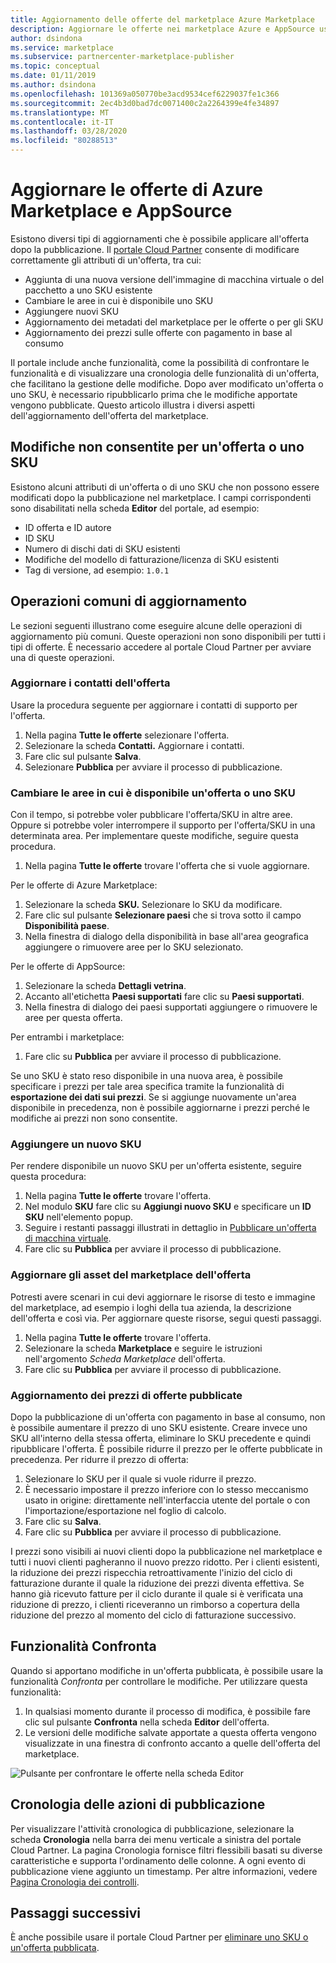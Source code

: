```yaml
---
title: Aggiornamento delle offerte del marketplace Azure Marketplace
description: Aggiornare le offerte nei marketplace Azure e AppSource usando il portale Cloud Partner
author: dsindona
ms.service: marketplace
ms.subservice: partnercenter-marketplace-publisher
ms.topic: conceptual
ms.date: 01/11/2019
ms.author: dsindona
ms.openlocfilehash: 101369a050770be3acd9534cef6229037fe1c366
ms.sourcegitcommit: 2ec4b3d0bad7dc0071400c2a2264399e4fe34897
ms.translationtype: MT
ms.contentlocale: it-IT
ms.lasthandoff: 03/28/2020
ms.locfileid: "80288513"
---
```

# <a name="update-azure-marketplace-and-appsource-offers"></a>Aggiornare le offerte di Azure Marketplace e AppSource

Esistono diversi tipi di aggiornamenti che è possibile applicare all'offerta dopo la pubblicazione.  Il [portale Cloud Partner](https://cloudpartner.azure.com/) consente di modificare correttamente gli attributi di un'offerta, tra cui:

-  Aggiunta di una nuova versione dell'immagine di macchina virtuale o del pacchetto a uno SKU esistente
-  Cambiare le aree in cui è disponibile uno SKU
-  Aggiungere nuovi SKU
-  Aggiornamento dei metadati del marketplace per le offerte o per gli SKU 
-  Aggiornamento dei prezzi sulle offerte con pagamento in base al consumo

Il portale include anche funzionalità, come la possibilità di confrontare le funzionalità e di visualizzare una cronologia delle funzionalità di un'offerta, che facilitano la gestione delle modifiche.  Dopo aver modificato un'offerta o uno SKU, è necessario ripubblicarlo prima che le modifiche apportate vengono pubblicate.  Questo articolo illustra i diversi aspetti dell'aggiornamento dell'offerta del marketplace.

## <a name="unpermitted-changes-to-an-offersku"></a>Modifiche non consentite per un'offerta o uno SKU

Esistono alcuni attributi di un'offerta o di uno SKU che non possono essere modificati dopo la pubblicazione nel marketplace.  I campi corrispondenti sono disabilitati nella scheda **Editor** del portale, ad esempio:  

- ID offerta e ID autore
- ID SKU 
- Numero di dischi dati di SKU esistenti
- Modifiche del modello di fatturazione/licenza di SKU esistenti
- Tag di versione, ad esempio: `1.0.1`


## <a name="common-update-operations"></a>Operazioni comuni di aggiornamento

Le sezioni seguenti illustrano come eseguire alcune delle operazioni di aggiornamento più comuni.  Queste operazioni non sono disponibili per tutti i tipi di offerte.  È necessario accedere al portale Cloud Partner per avviare una di queste operazioni.


### <a name="update-offer-contacts"></a>Aggiornare i contatti dell'offerta

Usare la procedura seguente per aggiornare i contatti di supporto per l'offerta.
1. Nella pagina **Tutte le offerte** selezionare l'offerta.
2. Selezionare la scheda **Contatti.** Aggiornare i contatti.
3. Fare clic sul pulsante **Salva**.
4. Selezionare **Pubblica** per avviare il processo di pubblicazione.


### <a name="change-regions-an-offer-or-sku-is-available-in"></a>Cambiare le aree in cui è disponibile un'offerta o uno SKU

Con il tempo, si potrebbe voler pubblicare l'offerta/SKU in altre aree.
Oppure si potrebbe voler interrompere il supporto per l'offerta/SKU in una determinata area.
Per implementare queste modifiche, seguire questa procedura.

1. Nella pagina **Tutte le offerte** trovare l'offerta che si vuole aggiornare.

Per le offerte di Azure Marketplace:

1. Selezionare la scheda **SKU.**  Selezionare lo SKU da modificare.
1. Fare clic sul pulsante **Selezionare paesi** che si trova sotto il campo **Disponibilità paese**.
1. Nella finestra di dialogo della disponibilità in base all'area geografica aggiungere o rimuovere aree per lo SKU selezionato.

Per le offerte di AppSource:

1. Selezionare la scheda **Dettagli vetrina**.
1. Accanto all'etichetta **Paesi supportati** fare clic su **Paesi supportati**. 
1. Nella finestra di dialogo dei paesi supportati aggiungere o rimuovere le aree per questa offerta.

Per entrambi i marketplace:

1. Fare clic su **Pubblica** per avviare il processo di pubblicazione. 

Se uno SKU è stato reso disponibile in una nuova area, è possibile specificare i prezzi per tale area specifica tramite la funzionalità di **esportazione dei dati sui prezzi**. Se si aggiunge nuovamente un'area disponibile in precedenza, non è possibile aggiornarne i prezzi perché le modifiche ai prezzi non sono consentite.


### <a name="add-a-new-sku"></a>Aggiungere un nuovo SKU 

Per rendere disponibile un nuovo SKU per un'offerta esistente, seguire questa procedura:

1. Nella pagina **Tutte le offerte** trovare l'offerta.
3. Nel modulo **SKU** fare clic su **Aggiungi nuovo SKU** e specificare un **ID SKU** nell'elemento popup.
4. Seguire i restanti passaggi illustrati in dettaglio in [Pubblicare un'offerta di macchina virtuale](../virtual-machine/cpp-publish-offer.md).
5. Fare clic su **Pubblica** per avviare il processo di pubblicazione.


### <a name="update-offer-marketplace-assets"></a>Aggiornare gli asset del marketplace dell'offerta

Potresti avere scenari in cui devi aggiornare le risorse di testo e immagine del marketplace, ad esempio i loghi della tua azienda, la descrizione dell'offerta e così via. Per aggiornare queste risorse, segui questi passaggi.

1. Nella pagina **Tutte le offerte** trovare l'offerta. 
2. Selezionare la scheda **Marketplace** e seguire le istruzioni nell'argomento *Scheda Marketplace* dell'offerta.
3. Fare clic su **Pubblica** per avviare il processo di pubblicazione.


### <a name="update-pricing-on-published-offers"></a>Aggiornamento dei prezzi di offerte pubblicate

Dopo la pubblicazione di un'offerta con pagamento in base al consumo, non è possibile aumentare il prezzo di uno SKU esistente.  Creare invece uno SKU all'interno della stessa offerta, eliminare lo SKU precedente e quindi ripubblicare l'offerta. È possibile ridurre il prezzo per le offerte pubblicate in precedenza. Per ridurre il prezzo di offerta:

1. Selezionare lo SKU per il quale si vuole ridurre il prezzo.
2. È necessario impostare il prezzo inferiore con lo stesso meccanismo usato in origine: direttamente nell'interfaccia utente del portale o con l'importazione/esportazione nel foglio di calcolo.
3. Fare clic su **Salva**.
4. Fare clic su **Pubblica** per avviare il processo di pubblicazione.

I prezzi sono visibili ai nuovi clienti dopo la pubblicazione nel marketplace e tutti i nuovi clienti pagheranno il nuovo prezzo ridotto.  Per i clienti esistenti, la riduzione dei prezzi rispecchia retroattivamente l'inizio del ciclo di fatturazione durante il quale la riduzione dei prezzi diventa effettiva.  Se hanno già ricevuto fatture per il ciclo durante il quale si è verificata una riduzione di prezzo, i clienti riceveranno un rimborso a copertura della riduzione del prezzo al momento del ciclo di fatturazione successivo.


## <a name="compare-feature"></a>Funzionalità Confronta

Quando si apportano modifiche in un'offerta pubblicata, è possibile usare la funzionalità *Confronta* per controllare le modifiche. Per utilizzare questa funzionalità:

1. In qualsiasi momento durante il processo di modifica, è possibile fare clic sul pulsante **Confronta** nella scheda **Editor** dell'offerta.
2. Le versioni delle modifiche salvate apportate a questa offerta vengono visualizzate in una finestra di confronto accanto a quelle dell'offerta del marketplace. 

![Pulsante per confrontare le offerte nella scheda Editor](./media/offer-compare-button.png)


## <a name="history-of-publishing-actions"></a>Cronologia delle azioni di pubblicazione

Per visualizzare l'attività cronologica di pubblicazione, selezionare la scheda **Cronologia** nella barra dei menu verticale a sinistra del portale Cloud Partner.  La pagina Cronologia fornisce filtri flessibili basati su diverse caratteristiche e supporta l'ordinamento delle colonne.  A ogni evento di pubblicazione viene aggiunto un timestamp.  Per altre informazioni, vedere [Pagina Cronologia dei controlli](../portal-tour/cpp-history-page.md).


## <a name="next-steps"></a>Passaggi successivi

È anche possibile usare il portale Cloud Partner per [eliminare uno SKU o un'offerta pubblicata](./cpp-delete-offer.md).
